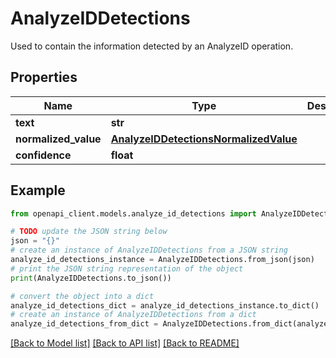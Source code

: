 # AnalyzeIDDetections

Used to contain the information detected by an AnalyzeID operation.

## Properties

Name | Type | Description | Notes
------------ | ------------- | ------------- | -------------
**text** | **str** |  | 
**normalized_value** | [**AnalyzeIDDetectionsNormalizedValue**](AnalyzeIDDetectionsNormalizedValue.md) |  | [optional] 
**confidence** | **float** |  | [optional] 

## Example

```python
from openapi_client.models.analyze_id_detections import AnalyzeIDDetections

# TODO update the JSON string below
json = "{}"
# create an instance of AnalyzeIDDetections from a JSON string
analyze_id_detections_instance = AnalyzeIDDetections.from_json(json)
# print the JSON string representation of the object
print(AnalyzeIDDetections.to_json())

# convert the object into a dict
analyze_id_detections_dict = analyze_id_detections_instance.to_dict()
# create an instance of AnalyzeIDDetections from a dict
analyze_id_detections_from_dict = AnalyzeIDDetections.from_dict(analyze_id_detections_dict)
```
[[Back to Model list]](../README.md#documentation-for-models) [[Back to API list]](../README.md#documentation-for-api-endpoints) [[Back to README]](../README.md)



